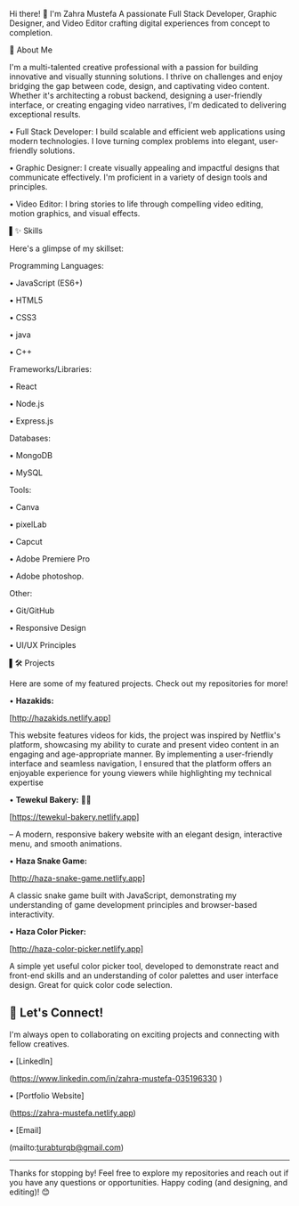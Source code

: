 Hi there! 👋 I'm Zahra Mustefa
A passionate Full Stack Developer, Graphic Designer, and Video Editor crafting digital experiences from concept to completion.

🚀 About Me

I'm a multi-talented creative professional with a passion for building innovative and visually stunning solutions. I thrive on challenges and enjoy bridging the gap between code, design, and captivating video content. Whether it's architecting a robust backend, designing a user-friendly interface, or creating engaging video narratives, I'm dedicated to delivering exceptional results.

•  Full Stack Developer: I build scalable and efficient web applications using modern technologies. I love turning complex problems into elegant, user-friendly solutions.

•  Graphic Designer: I create visually appealing and impactful designs that communicate effectively. I'm proficient in a variety of design tools and principles.

•  Video Editor: I bring stories to life through compelling video editing, motion graphics, and visual effects.

▌✨ Skills

Here's a glimpse of my skillset:

Programming Languages:

•  JavaScript (ES6+)

•  HTML5

•  CSS3

•  java

•  C++

Frameworks/Libraries:

•  React

•  Node.js

•  Express.js

Databases:

•  MongoDB

•  MySQL

Tools:

•  Canva

•  pixelLab

•  Capcut

•  Adobe Premiere Pro 

•  Adobe photoshop.


Other:

•  Git/GitHub

•  Responsive Design

•  UI/UX Principles

▌🛠️ Projects

Here are some of my featured projects. Check out my repositories for more!

•   **Hazakids:** 

[http://hazakids.netlify.app]

This website features videos for kids, the project was inspired by Netflix's platform, showcasing my ability to curate and present video content in an engaging and age-appropriate manner. By implementing a user-friendly interface and seamless navigation, I ensured that the platform offers an enjoyable experience for young viewers while highlighting my technical expertise

•   **Tewekul Bakery:** 🍞🎂

[https://tewekul-bakery.netlify.app]

– A modern, responsive bakery website with an elegant design, interactive menu, and smooth animations.

•   **Haza Snake Game:** 

[http://haza-snake-game.netlify.app] 

A classic snake game built with JavaScript, demonstrating my understanding of game development principles and browser-based interactivity.

•   **Haza Color Picker:** 

[http://haza-color-picker.netlify.app]

A simple yet useful color picker tool, developed to demonstrate react and front-end skills and an understanding of color palettes and user interface design.  Great for quick color code selection.

## 🤝 Let's Connect!

I'm always open to collaborating on exciting projects and connecting with fellow creatives.

•   [LinkedIn]

(https://www.linkedin.com/in/zahra-mustefa-035196330 )

•   [Portfolio Website]

(https://zahra-mustefa.netlify.app)

•   [Email]

(mailto:turabturqb@gmail.com)


---

Thanks for stopping by! Feel free to explore my repositories and reach out if you have any questions or opportunities. Happy coding (and designing, and editing)! 😊
